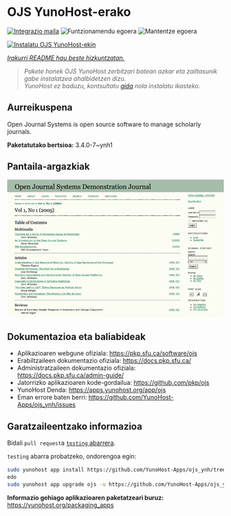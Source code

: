 <!--
Ohart ongi: README hau automatikoki sortu da <https://github.com/YunoHost/apps/tree/master/tools/readme_generator>ri esker
EZ editatu eskuz.
-->

# OJS YunoHost-erako

[![Integrazio maila](https://dash.yunohost.org/integration/ojs.svg)](https://ci-apps.yunohost.org/ci/apps/ojs/) ![Funtzionamendu egoera](https://ci-apps.yunohost.org/ci/badges/ojs.status.svg) ![Mantentze egoera](https://ci-apps.yunohost.org/ci/badges/ojs.maintain.svg)

[![Instalatu OJS YunoHost-ekin](https://install-app.yunohost.org/install-with-yunohost.svg)](https://install-app.yunohost.org/?app=ojs)

*[Irakurri README hau beste hizkuntzatan.](./ALL_README.md)*

> *Pakete honek OJS YunoHost zerbitzari batean azkar eta zailtasunik gabe instalatzea ahalbidetzen dizu.*  
> *YunoHost ez baduzu, kontsultatu [gida](https://yunohost.org/install) nola instalatu ikasteko.*

## Aurreikuspena

Open Journal Systems is open source software to manage scholarly journals.


**Paketatutako bertsioa:** 3.4.0-7~ynh1

## Pantaila-argazkiak

![OJS(r)en pantaila-argazkia](./doc/screenshots/Open_Journal_Systems_interface_screenshot.png)

## Dokumentazioa eta baliabideak

- Aplikazioaren webgune ofiziala: <https://pkp.sfu.ca/software/ojs>
- Erabiltzaileen dokumentazio ofiziala: <https://docs.pkp.sfu.ca/>
- Administratzaileen dokumentazio ofiziala: <https://docs.pkp.sfu.ca/admin-guide/>
- Jatorrizko aplikazioaren kode-gordailua: <https://github.com/pkp/ojs>
- YunoHost Denda: <https://apps.yunohost.org/app/ojs>
- Eman errore baten berri: <https://github.com/YunoHost-Apps/ojs_ynh/issues>

## Garatzaileentzako informazioa

Bidali `pull request`a [`testing` abarrera](https://github.com/YunoHost-Apps/ojs_ynh/tree/testing).

`testing` abarra probatzeko, ondorengoa egin:

```bash
sudo yunohost app install https://github.com/YunoHost-Apps/ojs_ynh/tree/testing --debug
edo
sudo yunohost app upgrade ojs -u https://github.com/YunoHost-Apps/ojs_ynh/tree/testing --debug
```

**Informazio gehiago aplikazioaren paketatzeari buruz:** <https://yunohost.org/packaging_apps>
